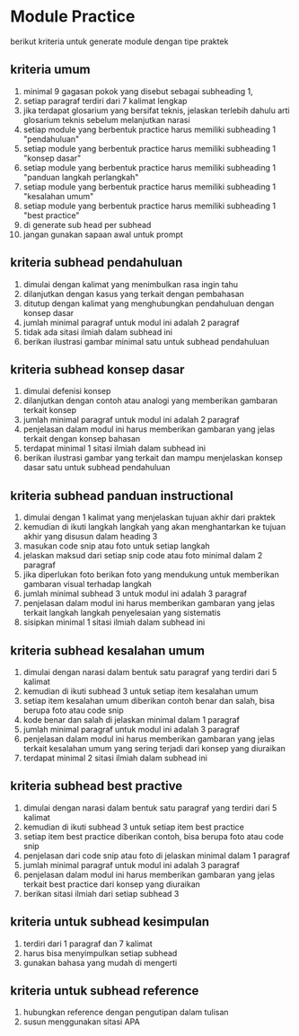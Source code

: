 # Module Practice

berikut kriteria untuk generate module dengan tipe praktek

## kriteria umum
1. minimal 9 gagasan pokok yang disebut sebagai subheading 1,
2. setiap paragraf terdiri dari 7 kalimat lengkap
3. jika terdapat glosarium yang bersifat teknis, jelaskan terlebih dahulu arti glosarium teknis sebelum melanjutkan narasi
6. setiap module yang berbentuk practice harus memiliki subheading 1 "pendahuluan"
7. setiap module yang berbentuk practice harus memiliki subheading 1 "konsep dasar"
8. setiap module yang berbentuk practice harus memiliki subheading 1 "panduan langkah perlangkah" 
9. setiap module yang berbentuk practice harus memiliki subheading 1 "kesalahan umum" 
10. setiap module yang berbentuk practice harus memiliki subheading 1 "best practice"
11. di generate sub head per subhead
12. jangan gunakan sapaan awal untuk prompt


## kriteria subhead pendahuluan
1. dimulai dengan kalimat yang menimbulkan rasa ingin tahu
2. dilanjutkan dengan kasus yang terkait dengan pembahasan
3. ditutup dengan kalimat yang menghubungkan pendahuluan dengan konsep dasar
3. jumlah minimal paragraf untuk modul ini adalah 2 paragraf
5. tidak ada sitasi ilmiah dalam subhead ini 
6. berikan ilustrasi gambar minimal satu untuk subhead pendahuluan


## kriteria subhead konsep dasar
1. dimulai defenisi konsep
2. dilanjutkan dengan contoh atau analogi yang memberikan gambaran terkait konsep
3. jumlah minimal paragraf untuk modul ini adalah 2 paragraf
4. penjelasan dalam modul ini harus memberikan gambaran yang jelas terkait dengan konsep bahasan
5. terdapat minimal 1 sitasi ilmiah dalam subhead ini 
6. berikan ilustrasi gambar yang terkait dan mampu menjelaskan konsep dasar satu untuk subhead pendahuluan


## kriteria subhead panduan instructional
1. dimulai dengan 1 kalimat yang menjelaskan tujuan akhir dari praktek
1. kemudian di ikuti langkah langkah yang akan menghantarkan ke tujuan akhir yang disusun dalam heading 3
2. masukan code snip atau foto untuk setiap langkah
3. jelaskan maksud dari setiap snip code  atau foto minimal dalam 2 paragraf
4. jika diperlukan foto berikan foto yang mendukung untuk memberikan gambaran visual terhadap langkah
3. jumlah minimal subhead 3 untuk modul ini adalah 3 paragraf
4. penjelasan dalam modul ini harus memberikan gambaran yang jelas terkait langkah langkah penyelesaian yang sistematis
5. sisipkan minimal 1 sitasi ilmiah dalam subhead ini 


## kriteria subhead kesalahan umum
1. dimulai dengan narasi dalam bentuk satu paragraf yang terdiri dari 5 kalimat
1. kemudian di ikuti subhead 3 untuk setiap item kesalahan umum
2. setiap item kesalahan umum diberikan contoh benar dan salah, bisa berupa foto atau code snip
3. kode benar dan salah di jelaskan minimal dalam 1 paragraf
3. jumlah minimal paragraf untuk modul ini adalah 3 paragraf
4. penjelasan dalam modul ini harus memberikan gambaran yang jelas terkait kesalahan umum yang sering terjadi dari konsep yang diuraikan
5. terdapat minimal 2 sitasi ilmiah dalam subhead ini 


## kriteria subhead best practive
1. dimulai dengan narasi dalam bentuk satu paragraf yang terdiri dari 5 kalimat
1. kemudian di ikuti subhead 3 untuk setiap item best practice
2. setiap item best practice diberikan contoh, bisa berupa foto atau code snip
3. penjelasan dari code snip atau foto di jelaskan minimal dalam 1 paragraf
3. jumlah minimal paragraf untuk modul ini adalah 3 paragraf
4. penjelasan dalam modul ini harus memberikan gambaran yang jelas terkait best practice dari konsep yang diuraikan
5. berikan sitasi ilmiah dari setiap subhead 3 


## kriteria untuk subhead kesimpulan
1. terdiri dari 1 paragraf dan 7 kalimat
2. harus bisa menyimpulkan setiap subhead
3. gunakan bahasa yang mudah di mengerti


## kriteria untuk subhead reference
1. hubungkan reference dengan pengutipan dalam tulisan
2. susun menggunakan sitasi APA